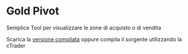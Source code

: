 # Gold Pivot
Semplice Tool per visualizzare le zone di acquisto o di vendita

Scarica la [versione compilata](https://ctrader.guru/product/gold-pivot/) oppure compila il sorgente utilizzando la cTrader
